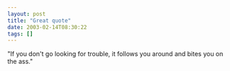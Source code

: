 ```yaml
---
layout: post
title: "Great quote"
date: 2003-02-14T08:30:22
tags: []
---
```


"If you don't go looking for trouble, it follows you around and bites you on the ass." 


